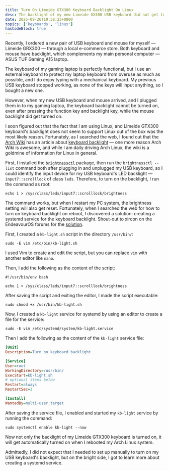 ```yaml
---
title: Turn On Limeide GTX300 Keyboard Backlight On Linux
desc: The backlight of my new Limeide GX300 USB keyboard did not get turned on on my Linux system out of the box. Here is how I solved it.
date: 2025-09-26T19:38:23+0800
topics: ['keyboards', 'linux']
hasCodeBlock: true
---
```

Recently, I ordered a new pair of USB keyboard and mouse for myself — Limeide GRX300 — through a local e-commerce store. Both keyboard and mouse have backlight, which complements my main personal computer — ASUS TUF Gaming A15 laptop.

The keyboard of my gaming laptop is perfectly functional, but I use an external keyboard to protect my laptop keyboard from overuse as much as possible, and I do enjoy typing with a mechanical keyboard. My previous USB keyboard stopped working, as none of the keys will input anything, so I bought a new one.

However, when my new USB keyboard and mouse arrived, and I plugged them in to my gaming laptop, the keyboard backlight cannot be turned on, even after pressing the function key and backlight key, while the mouse backlight did get turned on.

I soon figured out that the fact that I am using Linux, and Limeide GTX300 keyboard's backlight does not seem to support Linux out of the box was the most likely reason. Fortunately, as I searched the web, I found out that the [Arch Wiki](https://wiki.archlinux.org/title/Main_page) has an article about [keyboard backlight](https://wiki.archlinux.org/title/Keyboard_backlight) — one more reason Arch Wiki is awesome, and while I am daily driving Arch Linux, the wiki is a goldmine of information for Linux in general.

First, I installed the [`brightnessctl`](https://archlinux.org/packages/?name=brightnessctl) package, then run the `brightnessctl --list` command both after plugging in and unplugged my USB keyboard, so I could identify the input device for my USB keyboard's LED backlight — `input7::scrolllock` of class `leds`. Therefore, to turn on the backlight, I run the command as root:

```shell
echo 1 > /sys/class/leds/input7::scrolllock/brightness
```

The command works, but when I restart my PC system, the brightness setting will also get reset. Fortunately, when I searched the web for how to turn on keyboard backlight on reboot, I discovered a solution: creating a systemd service for the keyboard backlight. Shout-out to xircon on the EndeavourOS forums for the [solution](https://forum.endeavouros.com/t/how-to-have-keyboard-backlights-turned-on-at-boot/54220/16).

First, I created a `kb-light.sh` script in the directory `/usr/bin/`:
```shell
sudo -E vim /etc/bin/kb-light.sh
```
I used Vim to create and edit the script, but you can replace `vim` with another editor like `nano`.

Then, I add the following as the content of the script:
```shell
#!/usr/bin/env bash

echo 1 > /sys/class/leds/input7::scrolllock/brightness
```

After saving the script and exiting the editor, I made the script executable:
```shell
sudo chmod +x /usr/bin/kb-light.sh
```

Now, I created a `kb-light` service for systemd by using an editor to create a file for the service:

```shell
sudo -E vim /etc/systemd/system/kb-light.service
```

Then I add the following as the content of the `kb-light` service file:

```ini
[Unit]
Description=Turn on keyboard backlight

[Service]
User=root
WorkingDirectory=/usr/bin/
ExecStart=kb-light.sh
# optional items below
Restart=always
RestartSec=3

[Install]
WantedBy=multi-user.target
```

After saving the service file, I enabled and started my `kb-light` service by running the command:

```shell
sudo systemctl enable kb-light --now
```

Now not only the backlight of my Limeide GTX300 keyboard is turned on, it will get automatically turned on when I rebooted my Arch Linux system.

Admittedly, I did not expect that I needed to set up manually to turn on my USB keyboard's backlight, but on the bright side, I got to learn more about creating a systemd service.
